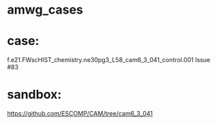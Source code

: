 # amwg_cases

# case: 
f.e21.FWscHIST_chemistry.ne30pg3_L58_cam6_3_041_control.001
Issue #83

# sandbox:  
https://github.com/ESCOMP/CAM/tree/cam6_3_041